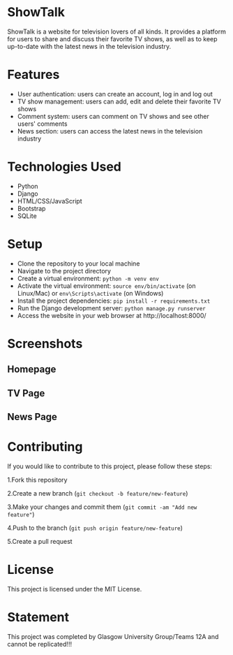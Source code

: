 # ShowTalk
ShowTalk is a website for television lovers of all kinds. It provides a platform for users to share and discuss their favorite TV shows, as well as to keep up-to-date with the latest news in the television industry.

# Features
- User authentication: users can create an account, log in and log out
- TV show management: users can add, edit and delete their favorite TV shows
- Comment system: users can comment on TV shows and see other users' comments
- News section: users can access the latest news in the television industry

# Technologies Used
- Python
- Django
- HTML/CSS/JavaScript
- Bootstrap
- SQLite

# Setup
- Clone the repository to your local machine
- Navigate to the project directory
- Create a virtual environment: `python -m venv env`
- Activate the virtual environment: `source env/bin/activate` (on Linux/Mac) or `env\Scripts\activate` (on Windows)
- Install the project dependencies: `pip install -r requirements.txt`
- Run the Django development server: `python manage.py runserver`
- Access the website in your web browser at http://localhost:8000/

# Screenshots
## Homepage

## TV Page

## News Page

# Contributing
If you would like to contribute to this project, please follow these steps:

1.Fork this repository

2.Create a new branch (`git checkout -b feature/new-feature`)

3.Make your changes and commit them (`git commit -am "Add new feature"`)

4.Push to the branch (`git push origin feature/new-feature`)

5.Create a pull request


# License
This project is licensed under the MIT License.

# Statement
This project was completed by Glasgow University Group/Teams 12A and cannot be replicated!!!
